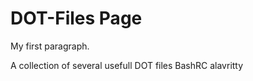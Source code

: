 <!DOCTYPE html>
<html>
<body>

<h1>DOT-Files Page</h1>

<p>My first paragraph.</p>

A collection of several usefull DOT files
BashRC
alavritty

</body>
</html>

